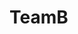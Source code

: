 # TeamB
<!-- project link:"https://fitness-worldweb-5yl8v8hkd-suhail3535.vercel.app/" -->
<!-- project link:"https://fitness-worldweb-5yl8v8hkd-suhail3535.vercel.app/" -->